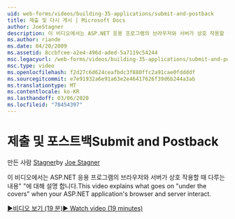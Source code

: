 ```yaml
---
uid: web-forms/videos/building-35-applications/submit-and-postback
title: 제출 및 다시 게시 | Microsoft Docs
author: JoeStagner
description: 이 비디오에서는 ASP.NET 응용 프로그램의 브라우저와 서버가 상호 작용할 때 다루는 내용&quot; &quot;에 대 한 정보를 소개 합니다.
ms.author: riande
ms.date: 04/20/2009
ms.assetid: 8ccbfcee-a2e4-496d-aded-5a7119c54244
msc.legacyurl: /web-forms/videos/building-35-applications/submit-and-postback
msc.type: video
ms.openlocfilehash: f2d27c6d624ceafbdc3f880ffc2a91cae0fddddf
ms.sourcegitcommit: e7e91932a6e91a63e2e46417626f39d6b244a3ab
ms.translationtype: MT
ms.contentlocale: ko-KR
ms.lasthandoff: 03/06/2020
ms.locfileid: "78454397"
---
```

# <a name="submit-and-postback"></a><span data-ttu-id="3871b-103">제출 및 포스트백</span><span class="sxs-lookup"><span data-stu-id="3871b-103">Submit and Postback</span></span>

<span data-ttu-id="3871b-104">만든 사람 [Stagner](https://github.com/JoeStagner)</span><span class="sxs-lookup"><span data-stu-id="3871b-104">by [Joe Stagner](https://github.com/JoeStagner)</span></span>

<span data-ttu-id="3871b-105">이 비디오에서는 ASP.NET 응용 프로그램의 브라우저와 서버가 상호 작용할 때 다루는 내용&quot; &quot;에 대해 설명 합니다.</span><span class="sxs-lookup"><span data-stu-id="3871b-105">This video explains what goes on &quot;under the covers&quot; when your ASP.NET application's browser and server interact.</span></span>

[<span data-ttu-id="3871b-106">&#9654;비디오 보기 (19 분)</span><span class="sxs-lookup"><span data-stu-id="3871b-106">&#9654; Watch video (19 minutes)</span></span>](https://channel9.msdn.com/Blogs/ASP-NET-Site-Videos/submit-and-postback)
